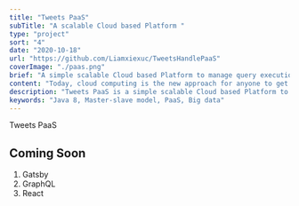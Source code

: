 ```yaml
---
title: "Tweets PaaS"
subTitle: "A scalable Cloud based Platform "
type: "project"
sort: "4"
date: "2020-10-18"
url: "https://github.com/Liamxiexuc/TweetsHandlePaaS"
coverImage: "./paas.png"
brief: "A simple scalable Cloud based Platform to manage query execution on big data"
content: "Today, cloud computing is the new approach for anyone to get a service done without going through the hassle of worrying about hardware, software, and resources required for that particular service. It brings computing services at your hand with benefits such as scalability and efficiency. "
description: "Tweets PaaS is a simple scalable Cloud based Platform to manage query execution on big data. Distributed and elastic data store to store stream of data. A Data Server manage queries on the data store in a scalable manner using a set of workers. An end user/client will submit a query on data store. The platform will manage the execution of queries. After completion of the execution will send back the end user the query result with a bill. "
keywords: "Java 8, Master-slave model, PaaS, Big data"
---
```


Tweets PaaS

## Coming Soon

1. Gatsby
2. GraphQL
3. React